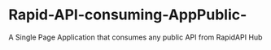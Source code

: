 # Rapid-API-consuming-AppPublic-
A Single Page Application that consumes any public API from RapidAPI Hub
